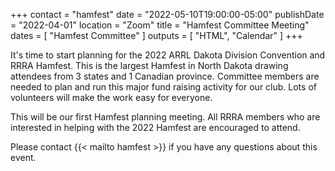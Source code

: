 +++
contact = "hamfest"
date = "2022-05-10T19:00:00-05:00"
publishDate = "2022-04-01"
location = "Zoom"
title = "Hamfest Committee Meeting"
dates = [ "Hamfest Committee" ]
outputs = [ "HTML", "Calendar" ]
+++

It's time to start planning for the 2022 ARRL Dakota Division Convention
and RRRA Hamfest. This is the largest Hamfest in North Dakota drawing
attendees from 3 states and 1 Canadian province. Committee members
are needed to plan and run this major fund raising activity for our
club. Lots of volunteers will make the work easy for everyone.

This will be our first Hamfest planning meeting. All RRRA members who are
interested in helping with the 2022 Hamfest are encouraged to attend.

Please contact {{< mailto hamfest >}} if you have any questions about this
event.
